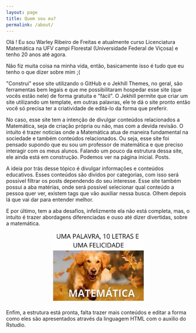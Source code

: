 ```yaml
---
layout: page
title: Quem sou eu?
permalink: /about/
---
```


Olá ! Eu sou Warley Ribeiro de Freitas e atualmente curso Licenciatura Matemática na 
UFV campi Florestal (Universidade Federal de Viçosa) e tenho 20 anos até agora.

Não fiz muita coisa na minha vida, então, basicamente isso é tudo que eu tenho o que dizer sobre mim ;( 

  "Construi" esse site utilizando o GitHub e o Jekhill Themes, no geral, são ferramentas bem legais e que me possibilitaram hospedar esse site (que vocês estão nele) de forma gratuita e "fácil". O Jekhill permite que criar um site utilizando um template, em outras palavras, ele te dá o site pronto então você só precisa ter a criatividade de editá-lo da forma que preferir. 
  
  No caso, esse site tem a intenção de divulgar conteúdos relacionados a Matemática, seja de criação própria ou não, mas com a devida revisão. O intuito é trazer noticias onde a Matemática atua de maneira fundamental na sociedade e  também conteúdos relacionados. Ou seja, esse site foi pensado supondo que eu sou um professor de matemática e que preciso interagir com os meus alunos. 
Falando um pouco da estrutura dessa site, ele ainda está em construção. Podemos ver na página inicial.  Posts. 

 A ideia por trás desse tópico é divulgar informações e conteúdos educativos. Esses conteúdos são dividos por categorias, com isso será possivel filtrar os posts dependendo do seu interesse.
 Esse site também possui a aba matérias, onde será possivel selecionar qual conteúdo a pessoa quer ver, existem tags que vão auxiliar nessa busca. Olhem depois lá que vai dar para entender melhor.
 
 E por último, tem a aba desafios, infelizmente ela não está completa, mas, o intuito é trazer abordagens diferenciadas e ouso até dizer divertidas, sobre a matemática.
 
<p align="center"> <img src="/static/img/meme.jpeg" width="250" heigth="250" /></p>
 
 Enfim, a estrutura está pronta, falta trazer mais conteúdos e editar a forma como eles são apresentados através da linguagem HTML com o auxilio do Rstudio.
 
 
 